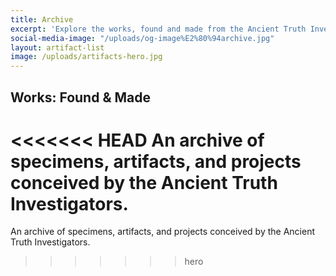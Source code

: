 ```yaml
---
title: Archive
excerpt: 'Explore the works, found and made from the Ancient Truth Investigator team. '
social-media-image: "/uploads/og-image%E2%80%94archive.jpg"
layout: artifact-list
image: /uploads/artifacts-hero.jpg
---
```


## Works: Found & Made

<<<<<<< HEAD
An archive of specimens, artifacts, and projects conceived by the Ancient Truth Investigators. 
=======
An archive of specimens, artifacts, and projects conceived by the Ancient Truth Investigators.
>>>>>>> hero
